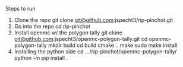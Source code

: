 Steps to run

1) Clone the repo
    git clone git@github.com:jspecht3/rip-pinchot.git
2) Go into the repo
    cd rip-pinchot
3) Install openmc w/ the polygon tally
    git clone git@github.com:jspecht3/openmc-polygon-tally.git
    cd openmc-polygon-tally
    mkdir build
    cd build
    cmake ..
    make
    sudo make install
4) Installing the python side
    cd .../rip-pinchot/openmc-polygon-tally/
    python -m pip install .
